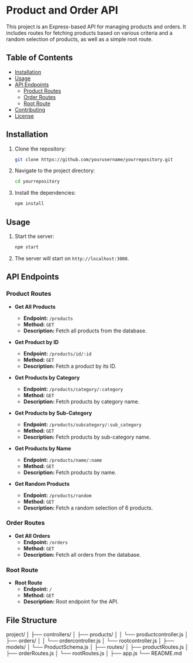 # Product and Order API

This project is an Express-based API for managing products and orders. It includes routes for fetching products based on various criteria and a random selection of products, as well as a simple root route.

## Table of Contents

- [Installation](#installation)
- [Usage](#usage)
- [API Endpoints](#api-endpoints)
  - [Product Routes](#product-routes)
  - [Order Routes](#order-routes)
  - [Root Route](#root-route)
- [Contributing](#contributing)
- [License](#license)

## Installation

1. Clone the repository:
   ```sh
   git clone https://github.com/yourusername/yourrepository.git
   ```
2. Navigate to the project directory:
   ```sh
   cd yourrepository
   ```
3. Install the dependencies:
   ```sh
   npm install
   ```

## Usage

1. Start the server:
   ```sh
   npm start
   ```
2. The server will start on `http://localhost:3000`.

## API Endpoints

### Product Routes

- **Get All Products**

  - **Endpoint:** `/products`
  - **Method:** `GET`
  - **Description:** Fetch all products from the database.

- **Get Product by ID**

  - **Endpoint:** `/products/id/:id`
  - **Method:** `GET`
  - **Description:** Fetch a product by its ID.

- **Get Products by Category**

  - **Endpoint:** `/products/category/:category`
  - **Method:** `GET`
  - **Description:** Fetch products by category name.

- **Get Products by Sub-Category**

  - **Endpoint:** `/products/subcategory/:sub_category`
  - **Method:** `GET`
  - **Description:** Fetch products by sub-category name.

- **Get Products by Name**

  - **Endpoint:** `/products/name/:name`
  - **Method:** `GET`
  - **Description:** Fetch products by name.

- **Get Random Products**
  - **Endpoint:** `/products/random`
  - **Method:** `GET`
  - **Description:** Fetch a random selection of 6 products.

### Order Routes

- **Get All Orders**
  - **Endpoint:** `/orders`
  - **Method:** `GET`
  - **Description:** Fetch all orders from the database.

### Root Route

- **Root Route**
  - **Endpoint:** `/`
  - **Method:** `GET`
  - **Description:** Root endpoint for the API.

## File Structure

project/
│
├── controllers/
│ ├── products/
│ │ └── productcontroller.js
│ ├── orders/
│ │ └── ordercontroller.js
│ └── rootcontroller.js
│
├── models/
│ └── ProductSchema.js
│
├── routes/
│ ├── productRoutes.js
│ ├── orderRoutes.js
│ └── rootRoutes.js
│
├── app.js
└── README.md
